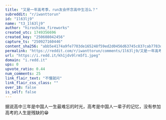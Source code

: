 ```yaml
---
title: "又是一年高考季，run友会怀念高中生活么？"
subreddit: "r/iwanttorun"
id: "1l63lj9"
name: "t3_1l63lj9"
author: "hiroshima_fireworks"
created_utc: 1749356696
created_key: "250608042456"
capture_ts: "250927160446"
content_sha256: "abb5e4174a9fe7703de165248f59ed2d0456d63745c837cab7783d3056f803b3"
permalink: "https://reddit.com/r/iwanttorun/comments/1l63lj9/又是一年高考季run友会怀念高中生活么/"
url: "https://i.redd.it/kh1jdv9lrm5f1.jpeg"
domain: "i.redd.it"
ups: 0
upvote_ratio: 0.44
num_comments: 25
link_flair_text: "不懂就问"
link_flair_css_class: ""
over_18: false
is_self: false
---
```


据说高中三年是中国人一生最难忘的时光，高考是中国人一辈子的记忆，没有参加高考的人生是残缺的😁
